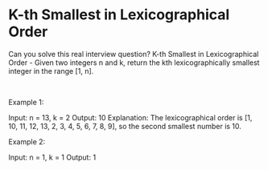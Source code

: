 # K-th Smallest in Lexicographical Order

Can you solve this real interview question? K-th Smallest in Lexicographical Order - Given two integers n and k, return the kth lexicographically smallest integer in the range [1, n].

 

Example 1:


Input: n = 13, k = 2
Output: 10
Explanation: The lexicographical order is [1, 10, 11, 12, 13, 2, 3, 4, 5, 6, 7, 8, 9], so the second smallest number is 10.


Example 2:


Input: n = 1, k = 1
Output: 1